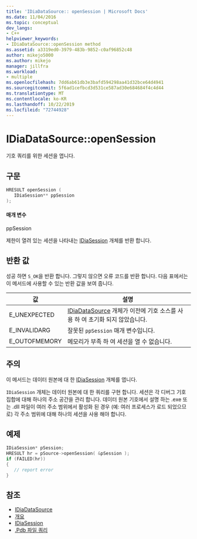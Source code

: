 ```yaml
---
title: 'IDiaDataSource:: openSession | Microsoft Docs'
ms.date: 11/04/2016
ms.topic: conceptual
dev_langs:
- C++
helpviewer_keywords:
- IDiaDataSource::openSession method
ms.assetid: a3319ed0-3979-483b-9852-c0af96852c48
author: mikejo5000
ms.author: mikejo
manager: jillfra
ms.workload:
- multiple
ms.openlocfilehash: 7dd6ab61db3e3bafd594298aa41d32bce64d4941
ms.sourcegitcommit: 5f6ad1cefbcd3d531ce587ad30e684684f4c4d44
ms.translationtype: MT
ms.contentlocale: ko-KR
ms.lasthandoff: 10/22/2019
ms.locfileid: "72744928"
---
```

# <a name="idiadatasourceopensession"></a>IDiaDataSource::openSession
기호 쿼리를 위한 세션을 엽니다.

## <a name="syntax"></a>구문

```C++
HRESULT openSession ( 
   IDiaSession** ppSession
);
```

#### <a name="parameters"></a>매개 변수
ppSession

제한이 열려 있는 세션을 나타내는 [IDiaSession](../../debugger/debug-interface-access/idiasession.md) 개체를 반환 합니다.

## <a name="return-value"></a>반환 값
성공 하면 `S_OK`을 반환 합니다. 그렇지 않으면 오류 코드를 반환 합니다. 다음 표에서는이 메서드에 사용할 수 있는 반환 값을 보여 줍니다.

|값|설명|
|-----------|-----------------|
|E_UNEXPECTED|[IDiaDataSource](../../debugger/debug-interface-access/idiadatasource.md) 개체가 이전에 기호 소스를 사용 하 여 초기화 되지 않았습니다.|
|E_INVALIDARG|잘못된 `ppSession` 매개 변수입니다.|
|E_OUTOFMEMORY|메모리가 부족 하 여 세션을 열 수 없습니다.|

## <a name="remarks"></a>주의
이 메서드는 데이터 원본에 대 한 [IDiaSession](../../debugger/debug-interface-access/idiasession.md) 개체를 엽니다.

`IDiaSession` 개체는 데이터 원본에 대 한 쿼리를 구현 합니다. 세션은 각 디버그 기호 집합에 대해 하나의 주소 공간을 관리 합니다. 데이터 원본 기호에서 설명 하는 .exe 또는 .dll 파일이 여러 주소 범위에서 활성화 된 경우 (예: 여러 프로세스가 로드 되었으므로) 각 주소 범위에 대해 하나의 세션을 사용 해야 합니다.

## <a name="example"></a>예제

```C++
IDiaSession* pSession;
HRESULT hr = pSource->openSession( &pSession );
if (FAILED(hr))
{
   // report error
}
```

## <a name="see-also"></a>참조
- [IDiaDataSource](../../debugger/debug-interface-access/idiadatasource.md)
- [개요](../../debugger/debug-interface-access/overview-debug-interface-access-sdk.md)
- [IDiaSession](../../debugger/debug-interface-access/idiasession.md)
- [.Pdb 파일 쿼리](../../debugger/debug-interface-access/querying-the-dot-pdb-file.md)
